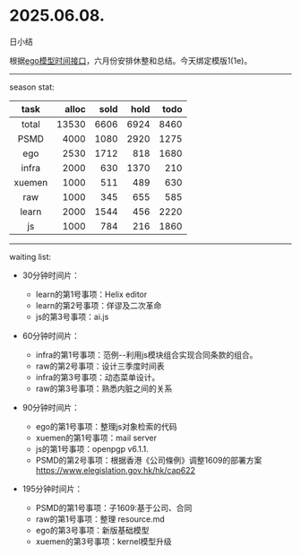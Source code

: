 # 2025.06.08.
日小结

<a id="top"></a>
根据[ego模型时间接口](https://gitee.com/hyg/blog/blob/master/timeflow.md)，六月份安排休整和总结。今天绑定模版1(1e)。

<a id="index"></a>

---
season stat:

| task | alloc | sold | hold | todo |
| :---: | ---: | ---: | ---: | ---: |
| total | 13530 | 6606 | 6924 | 8460 |
| PSMD | 4000 | 1080 | 2920 | 1275 |
| ego | 2530 | 1712 | 818 | 1680 |
| infra | 2000 | 630 | 1370 | 210 |
| xuemen | 1000 | 511 | 489 | 630 |
| raw | 1000 | 345 | 655 | 585 |
| learn | 2000 | 1544 | 456 | 2220 |
| js | 1000 | 784 | 216 | 1860 |

---
waiting list:


- 30分钟时间片：
  - learn的第1号事项：Helix editor
  - learn的第2号事项：佯谬及二次革命
  - js的第3号事项：ai.js

- 60分钟时间片：
  - infra的第1号事项：范例--利用js模块组合实现合同条款的组合。
  - raw的第2号事项：设计三季度时间表
  - infra的第3号事项：动态菜单设计。
  - raw的第3号事项：熟悉内脏之间的关系

- 90分钟时间片：
  - ego的第1号事项：整理js对象检索的代码
  - xuemen的第1号事项：mail server
  - js的第1号事项：openpgp v6.1.1.
  - PSMD的第2号事项：根据香港《公司條例》调整1609的部署方案 https://www.elegislation.gov.hk/hk/cap622

- 195分钟时间片：
  - PSMD的第1号事项：子1609:基于公司、合同
  - raw的第1号事项：整理 resource.md
  - ego的第3号事项：新版基础模型
  - xuemen的第3号事项：kernel模型升级
